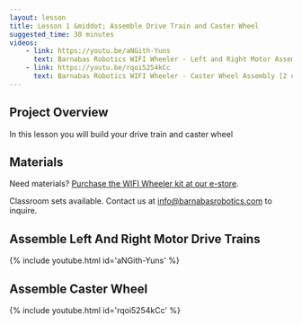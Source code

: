 ```yaml
---
layout: lesson
title: Lesson 1 &middot; Assemble Drive Train and Caster Wheel
suggested_time: 30 minutes
videos:
    - link: https://youtu.be/aNGith-Yuns
      text: Barnabas Robotics WIFI Wheeler - Left and Right Motor Assembly [1 of 6]
    - link: https://youtu.be/rqoi5254kCc
      text: Barnabas Robotics WIFI Wheeler - Caster Wheel Assembly [2 of 6]
---
```






## Project Overview

In this lesson you will build your drive train and caster wheel



## Materials

Need materials?  [Purchase the WIFI Wheeler kit at our e-store](https://shop.barnabasrobotics.com/products/barnabas-wifi-wheeler-wifi-enabled-2wd-dc-motor-car-kit-ages-11?_pos=1&_psq=wifi+wheeler&_ss=e&_v=1.0).  

Classroom sets available.  Contact us at info@barnabasrobotics.com to inquire. 



## Assemble Left And Right Motor Drive Trains

{% include youtube.html id='aNGith-Yuns' %}



## Assemble Caster Wheel

{% include youtube.html id='rqoi5254kCc' %}
